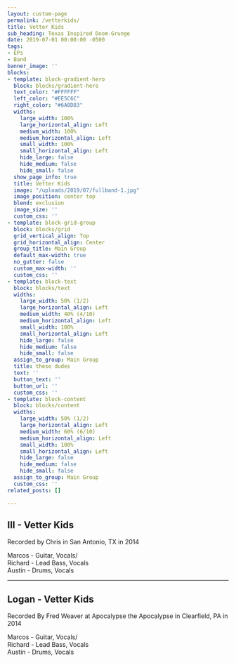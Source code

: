 ```yaml
---
layout: custom-page
permalink: /vetterkids/
title: Vetter Kids
sub_heading: Texas Inspired Doom-Grunge
date: 2019-07-01 00:00:00 -0500
tags:
- EPs
- Band
banner_image: ''
blocks:
- template: block-gradient-hero
  block: blocks/gradient-hero
  text_color: "#FFFFFF"
  left_color: "#EE5C6C"
  right_color: "#6A0D83"
  widths:
    large_width: 100%
    large_horizontal_align: Left
    medium_width: 100%
    medium_horizontal_align: Left
    small_width: 100%
    small_horizontal_align: Left
    hide_large: false
    hide_medium: false
    hide_small: false
  show_page_info: true
  title: Vetter Kids
  image: "/uploads/2019/07/fullband-1.jpg"
  image_position: center top
  blend: exclusion
  image_size: ''
  custom_css: ''
- template: block-grid-group
  block: blocks/grid
  grid_vertical_align: Top
  grid_horizontal_align: Center
  group_title: Main Group
  default_max-width: true
  no_gutter: false
  custom_max-width: ''
  custom_css: ''
- template: block-text
  block: blocks/text
  widths:
    large_width: 50% (1/2)
    large_horizontal_align: Left
    medium_width: 40% (4/10)
    medium_horizontal_align: Left
    small_width: 100%
    small_horizontal_align: Left
    hide_large: false
    hide_medium: false
    hide_small: false
  assign_to_group: Main Group
  title: these dudes
  text: ''
  button_text: ''
  button_url: ''
  custom_css: ''
- template: block-content
  block: blocks/content
  widths:
    large_width: 50% (1/2)
    large_horizontal_align: Left
    medium_width: 60% (6/10)
    medium_horizontal_align: Left
    small_width: 100%
    small_horizontal_align: Left
    hide_large: false
    hide_medium: false
    hide_small: false
  assign_to_group: Main Group
  custom_css: ''
related_posts: []

---
```

## III - Vetter Kids

Recorded by Chris in San Antonio, TX in 2014

Marcos - Guitar, Vocals/  
Richard - Lead Bass, Vocals  
Austin - Drums, Vocals

***

## Logan - Vetter Kids

Recorded By Fred Weaver at Apocalypse the Apocalypse in Clearfield, PA in 2014

Marcos - Guitar, Vocals/  
Richard - Lead Bass, Vocals  
Austin - Drums, Vocals
